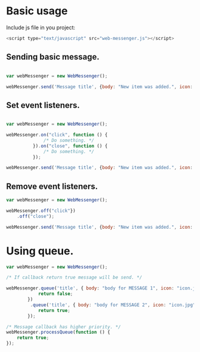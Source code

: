 # Basic usage

Include js file in you project:

```js
<script type="text/javascript" src="web-messenger.js"></script>
```

## Sending basic message.

```js

var webMessenger = new WebMessenger();

webMessenger.send('Message title', {body: "New item was added.", icon: "icon.jpg"});
```

## Set event listeners.

```js

var webMessenger = new WebMessenger();

webMessenger.on("click", function () {
              /* Do something. */
          }).on("close", function () {
              /* Do something. */
          });

webMessenger.send('Message title', {body: "New item was added.", icon: "icon.jpg"});
```

## Remove event listeners.

```js
var webMessenger = new WebMessenger();

webMessenger.off("click"})
    .off("close");

webMessenger.send('Message title', {body: "New item was added.", icon: "icon.jpg"});
```

# Using queue.

```js
var webMessenger = new WebMessenger();

/* If callback return true message will be send. */

webMessenger.queue('title', { body: "body for MESSAGE 1", icon: "icon.jpg" }, function () {
            return false;
        })
         .queue('title', { body: "body for MESSAGE 2", icon: "icon.jpg" }, function () {
            return true;
        });

/* Message callback has higher priority. */
webMessenger.processQueue(function () {
    return true;
});

```

